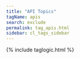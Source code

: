 ```yaml
---
title: "API Topics"
tagName: apis
search: exclude
permalink: tag_apis.html
sidebar: cl_tags_sidebar
---
```

{% include taglogic.html %}